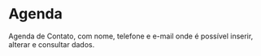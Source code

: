 # Agenda
Agenda de Contato, com nome, telefone e e-mail onde é possível inserir, alterar e consultar dados.

